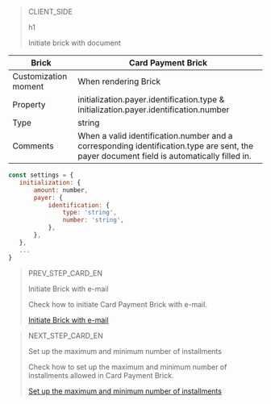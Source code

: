 > CLIENT_SIDE
>
> h1
>
> Initiate brick with document

| Brick | Card Payment Brick |
| --- | --- |
| Customization moment | When rendering Brick |
| Property | initialization.payer.identification.type & initialization.payer.identification.number |
| Type | string |
| Comments | When a valid identification.number and a corresponding identification.type are sent, the payer document field is automatically filled in. |

```javascript
const settings = {
   initialization: {
       amount: number,
       payer: {
           identification: {
               type: 'string',
               number: 'string',
           },
       },
   },
   ...
}
```

> PREV_STEP_CARD_EN
>
> Initiate Brick with e-mail
>
> Check how to initiate Card Payment Brick with e-mail.
>
> [Initiate Brick with e-mail](/developers/en/docs/checkout-bricks/additional-customization/initiate-brick-with-email)

> NEXT_STEP_CARD_EN
>
> Set up the maximum and minimum number of installments
>
> Check how to set up the maximum and minimum number of installments allowed in Card Payment Brick.
>
> [Set up the maximum and minimum number of installments](/developers/en/docs/checkout-bricks/additional-customization/configure-installments)